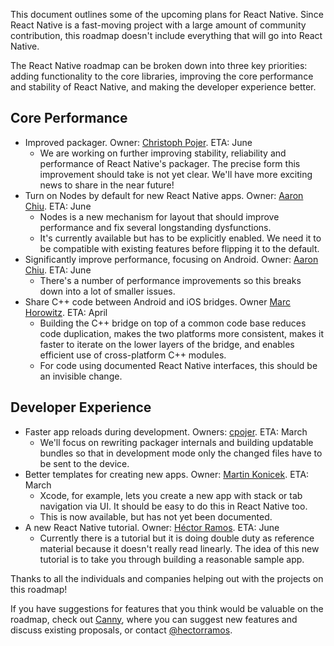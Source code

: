 This document outlines some of the upcoming plans for React Native. Since React Native is a fast-moving project with a large amount of community contribution, this roadmap doesn't include everything that will go into React Native.

The React Native roadmap can be broken down into three key priorities: adding functionality to the core libraries, improving the core performance and stability of React Native, and making the developer experience better.

## Core Performance

* Improved packager. Owner: [Christoph Pojer](https://twitter.com/cpojer). ETA: June
    * We are working on further improving stability, reliability and performance of React Native's packager. The precise form this improvement should take is not yet clear. We'll have more exciting news to share in the near future!
* Turn on Nodes by default for new React Native apps. Owner: [Aaron Chiu](https://github.com/AaaChiuuu). ETA: June
    * Nodes is a new mechanism for layout that should improve performance and fix several longstanding dysfunctions.
    * It's currently available but has to be explicitly enabled. We need it to be compatible with existing features before flipping it to the default.
* Significantly improve performance, focusing on Android. Owner: [Aaron Chiu](https://github.com/AaaChiuuu). ETA: June
    * There's a number of performance improvements so this breaks down into a lot of smaller issues.
* Share C++ code between Android and iOS bridges. Owner [Marc Horowitz](https://github.com/mhorowitz). ETA: April
    * Building the C++ bridge on top of a common code base reduces code duplication, makes the two platforms more consistent, makes it faster to iterate on the lower layers of the bridge, and enables efficient use of cross-platform C++ modules.
    * For code using documented React Native interfaces, this should be an invisible change.

## Developer Experience

* Faster app reloads during development. Owners: [cpojer](https://twitter.com/cpojer). ETA: March
    * We'll focus on rewriting packager internals and building updatable bundles so that in development mode only the changed files have to be sent to the device.
* Better templates for creating new apps. Owner: [Martin Konicek](https://twitter.com/martinkonicek). ETA: March
    * Xcode, for example, lets you create a new app with stack or tab navigation via UI. It should be easy to do this in React Native too.
    * This is now available, but has not yet been documented.
* A new React Native tutorial. Owner: [Héctor Ramos](https://twitter.com/hectorramos). ETA: June
    * Currently there is a tutorial but it is doing double duty as reference material because it doesn't really read linearly. The idea of this new tutorial is to take you through building a reasonable sample app.

Thanks to all the individuals and companies helping out with the projects on this roadmap!

If you have suggestions for features that you think would be valuable on the roadmap, check out [Canny](https://react-native.canny.io/feature-requests/), where you can suggest new features and discuss existing proposals, or contact [@hectorramos](https://twitter.com/hectorramos).

